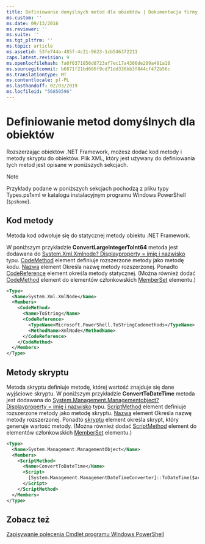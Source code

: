 ```yaml
---
title: Definiowanie domyślnych metod dla obiektów | Dokumentacja firmy Microsoft
ms.custom: ''
ms.date: 09/13/2016
ms.reviewer: ''
ms.suite: ''
ms.tgt_pltfrm: ''
ms.topic: article
ms.assetid: 53fe744a-485f-4c21-9623-1cb546372211
caps.latest.revision: 9
ms.openlocfilehash: fa0f0371856d8723af7ec17a4306de209a481a18
ms.sourcegitcommit: b6871f21bd666f9cd71dd336bb3f844cf472b56c
ms.translationtype: MT
ms.contentlocale: pl-PL
ms.lasthandoff: 02/03/2019
ms.locfileid: "56850596"
---
```

# <a name="defining-default-methods-for-objects"></a>Definiowanie metod domyślnych dla obiektów

Rozszerzając obiektów .NET Framework, możesz dodać kod metody i metody skryptu do obiektów. Plik XML, który jest używany do definiowania tych metod jest opisane w poniższych sekcjach.

> [!NOTE]
> Przykłady podane w poniższych sekcjach pochodzą z pliku typy Types.ps1xml w katalogu instalacyjnym programu Windows PowerShell (`$pshome`).

## <a name="code-methods"></a>Kod metody

Metoda kod odwołuje się do statycznej metody obiektu .NET Framework.

W poniższym przykładzie **ConvertLargeIntegerToInt64** metoda jest dodawana do [System.Xml.Xmlnode? Displayproperty = imię i nazwisko](/dotnet/api/System.Xml.XmlNode) typu. [CodeMethod](http://msdn.microsoft.com/en-us/1ea9b031-bbcf-4e35-b497-bf30fa0b1b05) element definiuje rozszerzone metody jako metodę kodu. [Nazwa](http://msdn.microsoft.com/en-us/b58e9d21-c8c9-49a5-909e-9c1cfc64f873) element Określa nazwę metody rozszerzonej. Ponadto [CodeReference](http://msdn.microsoft.com/en-us/70017b85-18d2-4f55-8357-92f309d5618b) element określa metody statycznej. (Można również dodać [CodeMethod](http://msdn.microsoft.com/en-us/1ea9b031-bbcf-4e35-b497-bf30fa0b1b05) element do elementów członkowskich [MemberSet](http://msdn.microsoft.com/en-us/46a50fb5-e150-4c03-8584-e1b53e4d49e3) elementu.)

```xml
<Type>
  <Name>System.Xml.XmlNode</Name>
  <Members>
    <CodeMethod>
      <Name>ToString</Name>
      <CodeReference>
        <TypeName>Microsoft.PowerShell.ToStringCodemethods</TypeName>
        <MethodName>XmlNode</MethodName>
      </CodeReference>
    </CodeMethod>
  </Members>
</Type>
```

## <a name="script-methods"></a>Metody skryptu

Metoda skryptu definiuje metodę, której wartość znajduje się dane wyjściowe skryptu. W poniższym przykładzie **ConvertToDateTime** metoda jest dodawana do [System.Management.Managementobject? Displayproperty = imię i nazwisko](/dotnet/api/System.Management.ManagementObject) typu. [ScriptMethod](http://msdn.microsoft.com/en-us/59f8160f-bc95-42f0-92e2-b16a616bc65c) element definiuje rozszerzone metody jako metodę skryptu. [Nazwa](http://msdn.microsoft.com/en-us/b58e9d21-c8c9-49a5-909e-9c1cfc64f873) element Określa nazwę metody rozszerzonej. Ponadto [skryptu](http://msdn.microsoft.com/en-us/1937ad1b-bb2b-4512-9864-01fc0767d46f) element określa skrypt, który generuje wartość metody. (Można również dodać [ScriptMethod](http://msdn.microsoft.com/en-us/59f8160f-bc95-42f0-92e2-b16a616bc65c) element do elementów członkowskich [MemberSet](http://msdn.microsoft.com/en-us/46a50fb5-e150-4c03-8584-e1b53e4d49e3) elementu.)

```xml
<Type>
  <Name>System.Management.ManagementObject</Name>
  <Members>
    <ScriptMethod>
      <Name>ConvertToDateTime</Name>
      <Script>
        [System.Management.ManagementDateTimeConverter]::ToDateTime($args[0])
      </Script>
    </ScriptMethod>
  </Members>
</Type>
```

## <a name="see-also"></a>Zobacz też

[Zapisywanie polecenia Cmdlet programu Windows PowerShell](./writing-a-windows-powershell-cmdlet.md)